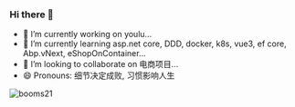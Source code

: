 ### Hi there 👋

<!--
**xcl-net/xcl-net** is a ✨ _special_ ✨ repository because its `README.md` (this file) appears on your GitHub profile.

Here are some ideas to get you started:

- 🔭 I’m currently working on youlu...
- 🌱 I’m currently learning asp.net core, DDD, docker, k8s, vue3, ef core, Abp.vNext, eShopOnContainer...
- 👯 I’m looking to collaborate on 电商项目...
- 🤔 I’m looking for help with ...
- 💬 Ask me about ...
- 📫 How to reach me: 461330197@qq.com...
- 😄 Pronouns: 细节决定成败, 习惯影响人生
-->

- 🔭 I’m currently working on youlu...
- 🌱 I’m currently learning asp.net core, DDD, docker, k8s, vue3, ef core, Abp.vNext, eShopOnContainer...
- 👯 I’m looking to collaborate on 电商项目...
- 😄 Pronouns: 细节决定成败, 习惯影响人生

![booms21](https://github-readme-stats.vercel.app/api?username=xcl-net&show_icons=true&include_all_commits=true?count_private=true?include_all_commits=true&theme=vue)
